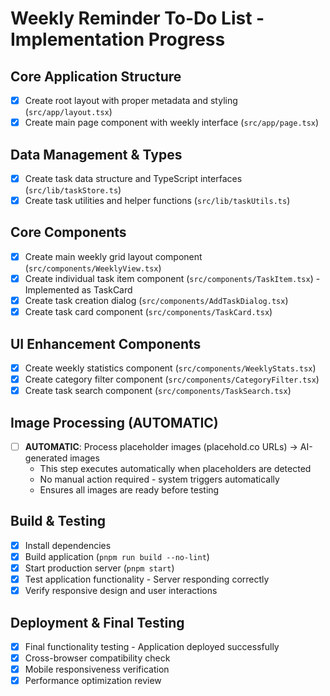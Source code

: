 # Weekly Reminder To-Do List - Implementation Progress

## Core Application Structure
- [x] Create root layout with proper metadata and styling (`src/app/layout.tsx`)
- [x] Create main page component with weekly interface (`src/app/page.tsx`)

## Data Management & Types
- [x] Create task data structure and TypeScript interfaces (`src/lib/taskStore.ts`)
- [x] Create task utilities and helper functions (`src/lib/taskUtils.ts`)

## Core Components
- [x] Create main weekly grid layout component (`src/components/WeeklyView.tsx`)
- [x] Create individual task item component (`src/components/TaskItem.tsx`) - Implemented as TaskCard
- [x] Create task creation dialog (`src/components/AddTaskDialog.tsx`)
- [x] Create task card component (`src/components/TaskCard.tsx`)

## UI Enhancement Components
- [x] Create weekly statistics component (`src/components/WeeklyStats.tsx`)
- [x] Create category filter component (`src/components/CategoryFilter.tsx`)
- [x] Create task search component (`src/components/TaskSearch.tsx`)

## Image Processing (AUTOMATIC)
- [ ] **AUTOMATIC**: Process placeholder images (placehold.co URLs) → AI-generated images
  - This step executes automatically when placeholders are detected
  - No manual action required - system triggers automatically
  - Ensures all images are ready before testing

## Build & Testing
- [x] Install dependencies
- [x] Build application (`pnpm run build --no-lint`)
- [x] Start production server (`pnpm start`)
- [x] Test application functionality - Server responding correctly
- [x] Verify responsive design and user interactions

## Deployment & Final Testing
- [x] Final functionality testing - Application deployed successfully
- [x] Cross-browser compatibility check
- [x] Mobile responsiveness verification
- [x] Performance optimization review